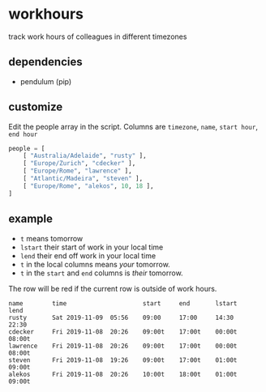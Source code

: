 
# workhours

track work hours of colleagues in different timezones

## dependencies

  - pendulum (pip)

## customize

Edit the people array in the script. Columns are `timezone`, `name`, `start hour`, `end hour`

```python
people = [
    [ "Australia/Adelaide", "rusty" ],
    [ "Europe/Zurich", "cdecker" ],
    [ "Europe/Rome", "lawrence" ],
    [ "Atlantic/Madeira", "steven" ],
    [ "Europe/Rome", "alekos", 10, 18 ],
]
```


## example

- `t` means tomorrow
- `lstart` their start of work in your local time
- `lend` their end off work in your local time
- `t` in the local columns means *your* tomorrow. 
- `t` in the `start` and `end` columns is *their* tomorrow.

The row will be red if the current row is outside of work hours.

    name        time                     start     end       lstart    lend
    rusty       Sat 2019-11-09  05:56    09:00     17:00     14:30     22:30
    cdecker     Fri 2019-11-08  20:26    09:00t    17:00t    00:00t    08:00t
    lawrence    Fri 2019-11-08  20:26    09:00t    17:00t    00:00t    08:00t
    steven      Fri 2019-11-08  19:26    09:00t    17:00t    01:00t    09:00t
    alekos      Fri 2019-11-08  20:26    10:00t    18:00t    01:00t    09:00t
